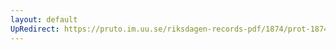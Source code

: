 ```yaml
---
layout: default
UpRedirect: https://pruto.im.uu.se/riksdagen-records-pdf/1874/prot-1874--ak--420/prot-1874--ak--420_014.pdf
---
```

